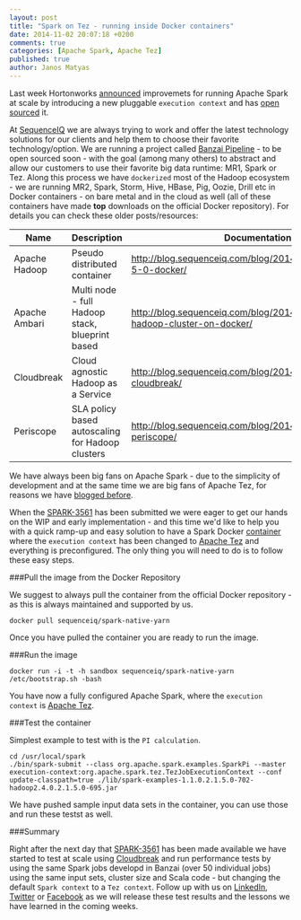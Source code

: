 ```yaml
---
layout: post
title: "Spark on Tez - running inside Docker containers"
date: 2014-11-02 20:07:18 +0200
comments: true
categories: [Apache Spark, Apache Tez]
published: true
author: Janos Matyas
---
```


Last week Hortonworks [announced](http://hortonworks.com/blog/improving-spark-data-pipelines-native-yarn-integration/) improvemets for running Apache Spark at scale by introducing a new pluggable `execution context` and has [open sourced](https://github.com/hortonworks/spark-native-yarn-samples) it.

At [SequenceIQ](http://sequenceiq.com/) we are always trying to work and offer the latest technology solutions for our clients and help them to choose their favorite technology/option. We are running a project called [Banzai Pipeline](http://docs.banzai.apiary.io/) - to be open sourced soon - with the goal (among many others) to abstract and allow our customers to use their favorite big data runtime: MR1, Spark or Tez. Along this process we have `dockerized` most of the Hadoop ecosystem - we are running MR2, Spark, Storm, Hive, HBase, Pig, Oozie, Drill etc in Docker containers - on bare metal and in the cloud as well (all of these containers have made **top** downloads on the official Docker repository). For details you can check these older posts/resources:

| Name                  | Description | Documentation | GitHub
|-----------------------|----|--------| ----------
| Apache Hadoop  | Pseudo distributed container | http://blog.sequenceiq.com/blog/2014/08/18/hadoop-2-5-0-docker/ | https://github.com/sequenceiq/hadoop-docker
| Apache Ambari   | Multi node - full Hadoop stack, blueprint based | http://blog.sequenceiq.com/blog/2014/06/19/multinode-hadoop-cluster-on-docker/ | https://github.com/sequenceiq/docker-ambari
| Cloudbreak 	     | Cloud agnostic Hadoop as a Service | http://blog.sequenceiq.com/blog/2014/07/18/announcing-cloudbreak/ | https://github.com/sequenceiq/cloudbreak
| Periscope 	     | SLA policy based autoscaling for Hadoop clusters | http://blog.sequenceiq.com/blog/2014/08/27/announcing-periscope/ | https://github.com/sequenceiq/periscope


We have always been big fans on Apache Spark - due to the simplicity of development and at the same time we are big fans of Apache Tez, for reasons we have [blogged before](http://blog.sequenceiq.com/blog/2014/09/23/topn-on-apache-tez/).

When the [SPARK-3561](https://issues.apache.org/jira/browse/SPARK-3561) has been submitted we were eager to get our hands on the WIP and early implementation - and this time we'd like to help you with a quick ramp-up and easy solution to have a Spark Docker [container](https://github.com/sequenceiq/docker-spark-native-yarn) where the `execution context` has been changed to [Apache Tez](http://tez.apache.org/) and everything is preconfigured. The only thing you will need to do is to follow these easy steps.

###Pull the image from the Docker Repository

We suggest to always pull the container from the official Docker repository - as this is always maintained and supported by us.

```
docker pull sequenceiq/spark-native-yarn
```

Once you have pulled the container you are ready to run the image.

###Run the image

```
docker run -i -t -h sandbox sequenceiq/spark-native-yarn /etc/bootstrap.sh -bash
```

You have now a fully configured Apache Spark, where the `execution context` is [Apache Tez](http://tez.apache.org/).

###Test the container

Simplest example to test with is the `PI calculation`.

```
cd /usr/local/spark
./bin/spark-submit --class org.apache.spark.examples.SparkPi --master execution-context:org.apache.spark.tez.TezJobExecutionContext --conf update-classpath=true ./lib/spark-examples-1.1.0.2.1.5.0-702-hadoop2.4.0.2.1.5.0-695.jar
```

We have pushed sample input data sets in the container, you can use those and run these testst as well.


###Summary

Right after the next day that [SPARK-3561](https://github.com/hortonworks/spark-native-yarn-samples) has been made available we have started to test at scale using [Cloudbreak](http://sequenceiq.com/cloudbreak/) and run performance tests by using the same Spark jobs developd in Banzai (over 50 individual jobs) using the same input sets, cluster size and Scala code - but changing the default `Spark context` to a `Tez context`. Follow up with us on [LinkedIn](https://www.linkedin.com/company/sequenceiq/), [Twitter](https://twitter.com/sequenceiq) or [Facebook](https://www.facebook.com/sequenceiq) as we will release these test results and the lessons we have learned in the coming weeks.
